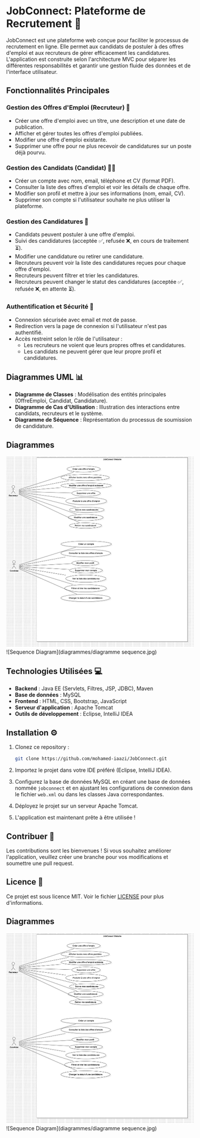 # JobConnect: Plateforme de Recrutement 📑

JobConnect est une plateforme web conçue pour faciliter le processus de recrutement en ligne. Elle permet aux candidats de postuler à des offres d'emploi et aux recruteurs de gérer efficacement les candidatures. L'application est construite selon l'architecture MVC pour séparer les différentes responsabilités et garantir une gestion fluide des données et de l'interface utilisateur.

## Fonctionnalités Principales

### Gestion des Offres d'Emploi (Recruteur) 💼
- Créer une offre d'emploi avec un titre, une description et une date de publication.
- Afficher et gérer toutes les offres d'emploi publiées.
- Modifier une offre d'emploi existante.
- Supprimer une offre pour ne plus recevoir de candidatures sur un poste déjà pourvu.

### Gestion des Candidats (Candidat) 🧑‍💼
- Créer un compte avec nom, email, téléphone et CV (format PDF).
- Consulter la liste des offres d'emploi et voir les détails de chaque offre.
- Modifier son profil et mettre à jour ses informations (nom, email, CV).
- Supprimer son compte si l'utilisateur souhaite ne plus utiliser la plateforme.

### Gestion des Candidatures 📝
- Candidats peuvent postuler à une offre d'emploi.
- Suivi des candidatures (acceptée ✅, refusée ❌, en cours de traitement ⏳).
- Modifier une candidature ou retirer une candidature.
- Recruteurs peuvent voir la liste des candidatures reçues pour chaque offre d'emploi.
- Recruteurs peuvent filtrer et trier les candidatures.
- Recruteurs peuvent changer le statut des candidatures (acceptée ✅, refusée ❌, en attente ⏳).

### Authentification et Sécurité 🔐
- Connexion sécurisée avec email et mot de passe.
- Redirection vers la page de connexion si l'utilisateur n'est pas authentifié.
- Accès restreint selon le rôle de l'utilisateur :
    - Les recruteurs ne voient que leurs propres offres et candidatures.
    - Les candidats ne peuvent gérer que leur propre profil et candidatures.

## Diagrammes UML 📊

- **Diagramme de Classes** : Modélisation des entités principales (OffreEmploi, Candidat, Candidature).
- **Diagramme de Cas d'Utilisation** : Illustration des interactions entre candidats, recruteurs et le système.
- **Diagramme de Séquence** : Représentation du processus de soumission de candidature.

## Diagrammes

![Use Case Diagram](diagrammes/UseCaseDiagram.jpg)
![Sequence Diagram](diagrammes/diagramme sequence.jpg)

## Technologies Utilisées 💻

- **Backend** : Java EE (Servlets, Filtres, JSP, JDBC), Maven
- **Base de données** : MySQL
- **Frontend** : HTML, CSS, Bootstrap, JavaScript
- **Serveur d'application** : Apache Tomcat
- **Outils de développement** : Eclipse, IntelliJ IDEA

## Installation ⚙️

1. Clonez ce repository :
    ```bash
    git clone https://github.com/mohamed-iaazi/JobConnect.git
    ```

2. Importez le projet dans votre IDE préféré (Eclipse, IntelliJ IDEA).

3. Configurez la base de données MySQL en créant une base de données nommée `jobconnect` et en ajustant les configurations de connexion dans le fichier `web.xml` ou dans les classes Java correspondantes.

4. Déployez le projet sur un serveur Apache Tomcat.

5. L'application est maintenant prête à être utilisée !

## Contribuer 🤝

Les contributions sont les bienvenues ! Si vous souhaitez améliorer l'application, veuillez créer une branche pour vos modifications et soumettre une pull request.

## Licence 📜

Ce projet est sous licence MIT. Voir le fichier [LICENSE](LICENSE) pour plus d'informations.

## Diagrammes

![Use Case Diagram](diagrammes/UseCaseDiagram.jpg)
![Sequence Diagram](diagrammes/diagramme sequence.jpg)
